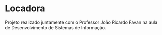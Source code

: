# Locadora
Projeto realizado juntamente com o Professor João Ricardo Favan na aula de Desenvolvimento de Sistemas de Informação.
